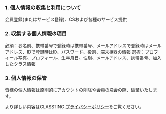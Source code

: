 ### 1. 個人情報の収集と利用について
会員登録(またはサービス登録)、CSおよび各種のサービス提供

### 2. 収集する個人情報の項目
必須：お名前、携帯番号で登録時は携帯番号、メールアドレスで登録時はメールアドレス、IDで登録時はID、パスワード、役割、端末機器の情報 選択：プロフィール写真、プロフィール、生年月日、性別、メールアドレス、携帯番号、加入したクラス情報

### 3. 個人情報の保管
皆様の個人情報は原則的にアカウントの削除や会員の脱会の際、破棄いたします。

より詳しい内容はCLASSTING [プライバシーポリシー](https://oauth.classting.com/policies/privacy)をご覧ください。